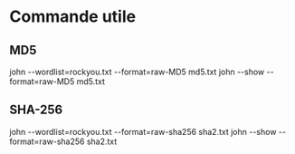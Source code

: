 # Commande utile

## MD5

john --wordlist=rockyou.txt --format=raw-MD5 md5.txt 
john --show --format=raw-MD5 md5.txt 

## SHA-256

john --wordlist=rockyou.txt --format=raw-sha256 sha2.txt
john --show --format=raw-sha256 sha2.txt
